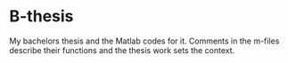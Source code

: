 # B-thesis
My bachelors thesis and the Matlab codes for it. Comments in the m-files describe their functions and the thesis work sets the 
context.
